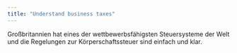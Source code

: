 ```yaml
---
title: "Understand business taxes"
---
```


Großbritannien hat eines der wettbewerbsfähigsten Steuersysteme der Welt und die Regelungen zur Körperschaftssteuer sind einfach und klar.

